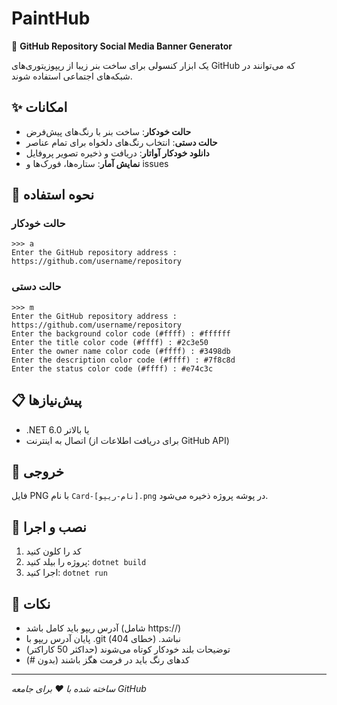 # PaintHub

🎨 **GitHub Repository Social Media Banner Generator**

یک ابزار کنسولی برای ساخت بنر زیبا از ریپوزیتوری‌های GitHub که می‌توانند در شبکه‌های اجتماعی استفاده شوند.

## ✨ امکانات

- **حالت خودکار**: ساخت بنر با رنگ‌های پیش‌فرض
- **حالت دستی**: انتخاب رنگ‌های دلخواه برای تمام عناصر
- **دانلود خودکار آواتار**: دریافت و ذخیره تصویر پروفایل
- **نمایش آمار**: ستاره‌ها، فورک‌ها و issues

## 🚀 نحوه استفاده

### حالت خودکار
```
>>> a
Enter the GitHub repository address : https://github.com/username/repository
```

### حالت دستی  
```
>>> m
Enter the GitHub repository address : https://github.com/username/repository
Enter the background color code (#ffff) : #ffffff
Enter the title color code (#ffff) : #2c3e50
Enter the owner name color code (#ffff) : #3498db
Enter the description color code (#ffff) : #7f8c8d
Enter the status color code (#ffff) : #e74c3c
```

## 📋 پیش‌نیازها

- .NET 6.0 یا بالاتر
- اتصال به اینترنت (برای دریافت اطلاعات از GitHub API)

## 🎯 خروجی

فایل PNG با نام `Card-[نام-ریپو].png` در پوشه پروژه ذخیره می‌شود.

## 🔧 نصب و اجرا

1. کد را کلون کنید
2. پروژه را بیلد کنید: `dotnet build`  
3. اجرا کنید: `dotnet run`

## 📝 نکات

- آدرس ریپو باید کامل باشد (شامل https://)
- پایان آدرس ریپو با .git نباشد. (خطای 404)
- توضیحات بلند خودکار کوتاه می‌شوند (حداکثر 50 کاراکتر)
- کدهای رنگ باید در فرمت هگز باشند (بدون #)

---
*ساخته شده با ❤️ برای جامعه GitHub*
